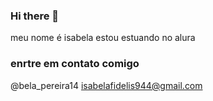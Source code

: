 ### Hi there 👋

meu nome é isabela 
estou estuando no alura 

### enrtre em contato comigo 
@bela_pereira14
isabelafidelis944@gmail.com
